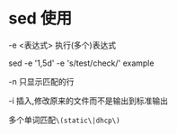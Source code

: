 # sed 使用

 -e <表达式> 执行(多个)表达式

sed -e '1,5d' -e 's/test/check/' example   

 -n 只显示匹配的行

 -i 插入,修改原来的文件而不是输出到标准输出

多个单词匹配`\(static\|dhcp\)`